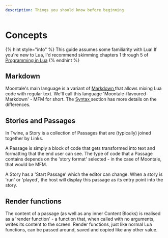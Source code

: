 ```yaml
---
description: Things you should know before beginning
---
```


# Concepts

{% hint style="info" %}
This guide assumes some familiarity with Lua! If you're new to Lua, I'd recommend skimming chapters 1 through 5 of [Programming in Lua](https://www.lua.org/pil/1.html)
{% endhint %}

## Markdown

Moontale's main language is a variant of [Markdown ](https://commonmark.org/help/)that allows mixing Lua code with regular text. We'll call this language 'Moontale-flavoured-Markdown' -  MFM for short. The [Syntax ](syntax.md)section has more details on the differences.

## Stories and Passages

In Twine, a Story is a collection of Passages that are \(typically\) joined together by Links.

A Passage is simply a block of code that gets transformed into text and formatting that the end user can see. The type of code that a Passage contains depends on the 'story format' selected - in the case of Moontale, that would be MFM.

A Story has a 'Start Passage' which the editor can change. When a story is 'run' or 'played', the host will display this passage as its entry point into the story.

## Render functions

The content of a passage \(as well as any inner Content Blocks\) is realised as a 'render function' - a function that, when called with no arguments, writes its content to the screen. Render functions, just like normal Lua functions, can be passed around, saved and copied like any other value.

